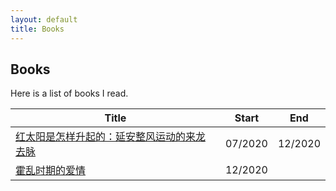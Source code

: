 ```yaml
---
layout: default
title: Books
---
```


## Books

<p class="noindent">Here is a list of books I read.</p>

<table class="table table-sm">
  <thead>
    <tr>
      <th scope="col">Title</th>
      <th scope="col">Start</th>
      <th scope="col">End</th>
    </tr>
  </thead>
  <tbody>
    <tr>
      <td><a href="https://www.goodreads.com/book/show/29055636">红太阳是怎样升起的：延安整风运动的来龙去脉</a></td>
      <td>07/2020</td>
      <td>12/2020</td>
    </tr>
    <tr>
      <td><a href="https://book.douban.com/subject/10594787//">霍乱时期的爱情</a></td>
      <td>12/2020</td>
      <td></td>
    </tr>
  </tbody>
</table>